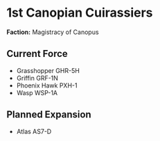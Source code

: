 # 1st Canopian Cuirassiers
**Faction:** Magistracy of Canopus
## Current Force
- Grasshopper GHR-5H
- Griffin GRF-1N
- Phoenix Hawk PXH-1
- Wasp WSP-1A
## Planned Expansion
- Atlas AS7-D
